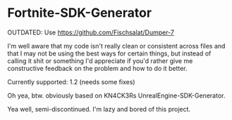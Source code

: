 # Fortnite-SDK-Generator

OUTDATED: Use https://github.com/Fischsalat/Dumper-7

I'm well aware that my code isn't really clean or consistent across files and that I may not be using the best ways for certain things, but instead of calling it shit or something I'd appreciate if you'd rather give me constructive feedback on the problem and how to do it better.

Currently supported:
1.2 (needs some fixes)


Oh yea, btw. obviously based on KN4CK3Rs UnrealEngine-SDK-Generator.


Yea well, semi-discontinued. I'm lazy and bored of this project.
